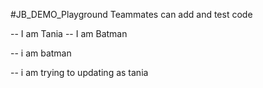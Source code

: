 #JB_DEMO_Playground
Teammates can add and test code

 -- I am Tania
 -- I am Batman

 -- i am batman

 -- i am trying to updating as tania